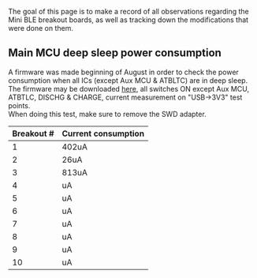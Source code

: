 The goal of this page is to make a record of all observations regarding the Mini BLE breakout boards, as well as tracking down the modifications that were done on them.  
  
   
## [](#header-2)Main MCU deep sleep power consumption
A firmware was made beginning of August in order to check the power consumption when all ICs (except Aux MCU & ATBLTC) are in deep sleep.  
The firmware may be downloaded [here](ressources/2018-08-05-main-mcu-direct-sleep.hex), all switches ON except Aux MCU, ATBTLC, DISCHG & CHARGE, current measurement on "USB->3V3" test points.  
When doing this test, make sure to remove the SWD adapter.  


| Breakout # | Current consumption |
|:-----|:--------|
| 1  | 402uA |
| 2  | 26uA |
| 3  | 813uA |
| 4  | uA |
| 5  | uA |
| 6  | uA |
| 7  | uA |
| 8  | uA |
| 9  | uA |
| 10  | uA |
